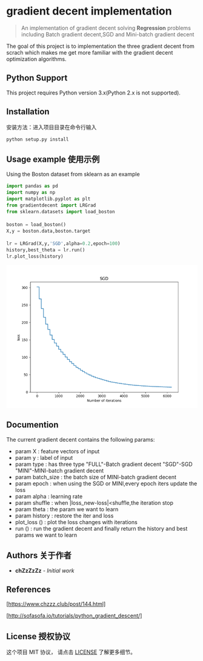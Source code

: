 # gradient decent implementation

> An implementation of gradient decent solving **Regression** problems including Batch gradient decent,SGD and Mini-batch gradient decent

The goal of this project is to implementation the three gradient decent from scrach which makes me get more familiar with the gradient decent optimization algorithms. 
## Python Support
This project requires Python version 3.x(Python 2.x is not supported). 

## Installation

安装方法：进入项目目录在命令行输入

```
python setup.py install
```


## Usage example 使用示例
Using the Boston dataset from sklearn as an example

```python
import pandas as pd
import numpy as np
import matplotlib.pyplot as plt
from gradientdecent import LRGrad
from sklearn.datasets import load_boston

boston = load_boston()
X,y = boston.data,boston.target

lr = LRGrad(X,y,'SGD',alpha=0.2,epoch=100)
history,best_theta = lr.run()
lr.plot_loss(history)
```
![image]( https://github.com/chZzZzZz/gradientdecent/raw/master/images/SGD.png )
## Documention
The current gradient decent contains the following params:

* param X : feature vectors of input
* param y : label of input
* param type : has three type "FULL"-Batch gradient decent "SGD"-SGD "MINI"-MINI-batch gradient decent
* param batch_size : the batch size of MINI-batch gradient decent
* param epoch : when using the SGD or MINI,every epoch iters update the loss
* param alpha : learning rate
* param shuffle : when |loss_new-loss|<shuffle,the iteration stop
* param theta : the param we want to learn
* param history : restore the iter and loss
* plot_loss () : plot the loss changes with iterations
* run () : run the gradient decent and finally return the history and best params we want to learn



## Authors 关于作者

* **chZzZzZz** - *Initial work* 
 
## References
[https://www.chzzz.club/post/144.html]

[http://sofasofa.io/tutorials/python_gradient_descent/]

## License 授权协议

这个项目 MIT 协议， 请点击 [LICENSE](LICENSE) 了解更多细节。